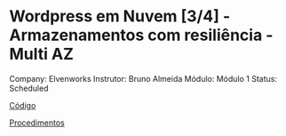 # Wordpress em Nuvem [3/4] - Armazenamentos com resiliência - Multi AZ

Company: Elvenworks
Instrutor: Bruno Almeida
Módulo: Módulo 1
Status: Scheduled

[Código](Wordpress%20em%20Nuvem%20%5B3%204%5D%20-%20Armazenamentos%20com%20resi%209ea740ba921d4d67955d35fead8db3cd/Co%CC%81digo%20c7946f0f460845028a71ec61fd4d923e.md)

[Procedimentos](Wordpress%20em%20Nuvem%20%5B3%204%5D%20-%20Armazenamentos%20com%20resi%209ea740ba921d4d67955d35fead8db3cd/Procedimentos%20732ff781dc674dd08645a989e44a4e4b.md)